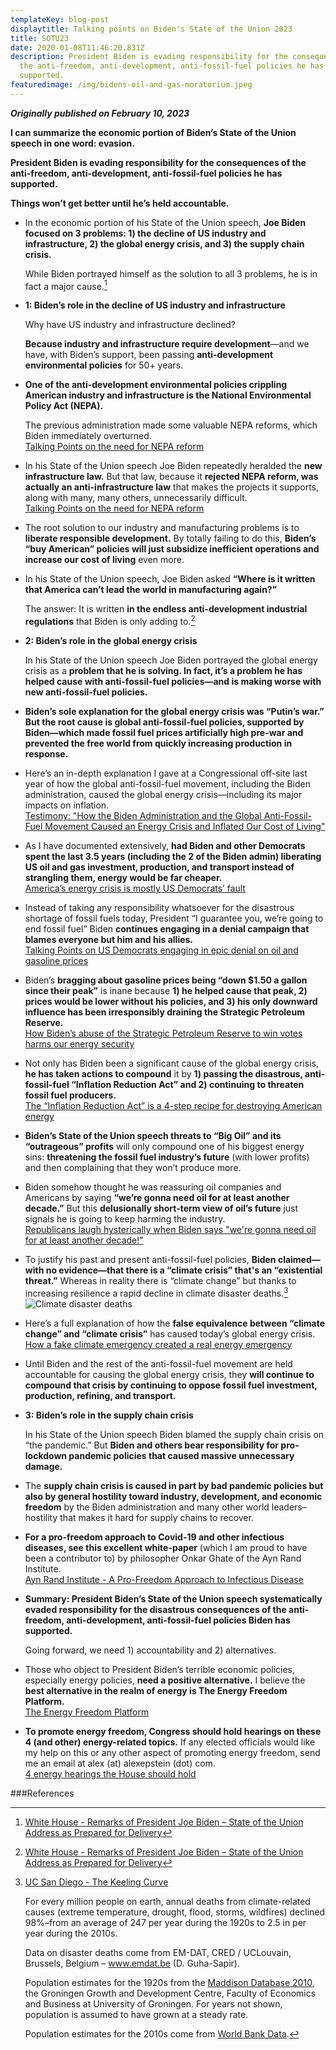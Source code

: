 ```yaml
---
templateKey: blog-post
displaytitle: Talking points on Biden's State of the Union 2023
title: SOTU23
date: 2020-01-08T11:46:20.831Z
description: President Biden is evading responsibility for the consequences of
  the anti-freedom, anti-development, anti-fossil-fuel policies he has
  supported.
featuredimage: /img/bidens-oil-and-gas-moratorium.jpeg
---
```

***Originally published on February 10, 2023***

**I can summarize the economic portion of Biden’s State of the Union speech in one word: evasion.**

**President Biden is evading responsibility for the consequences of the anti-freedom, anti-development, anti-fossil-fuel policies he has supported.**

**Things won’t get better until he’s held accountable.**

- In the economic portion of his State of the Union speech, **Joe Biden focused on 3 problems: 1) the decline of US industry and infrastructure, 2) the global energy crisis, and 3) the supply chain crisis.**

    While Biden portrayed himself as the solution to all 3 problems, he is in fact a major cause.[^1]

- **1: Biden’s role in the decline of US industry and infrastructure**

    Why have US industry and infrastructure declined?

    **Because industry and infrastructure require development**—and we have, with Biden’s support, been passing **anti-development environmental policies** for 50+ years.

- **One of the anti-development environmental policies crippling American industry and infrastructure is the National Environmental Policy Act (NEPA).**

    The previous administration made some valuable NEPA reforms, which Biden immediately overturned.\
    [Talking Points on the need for NEPA reform](https://energytalkingpoints.com/nepa/)

- In his State of the Union speech Joe Biden repeatedly heralded the **new infrastructure law.** But that law, because it **rejected NEPA reform, was actually an anti-infrastructure law** that makes the projects it supports, along with many, many others, unnecessarily difficult.\
    [Talking Points on the need for NEPA reform](https://energytalkingpoints.com/nepa/)

- The root solution to our industry and manufacturing problems is to **liberate responsible development.** By totally failing to do this, **Biden’s “buy American” policies will just subsidize inefficient operations and increase our cost of living** even more.

- In his State of the Union speech, Joe Biden asked **“Where is it written that America can’t lead the world in manufacturing again?”**

    The answer: It is written **in the endless anti-development industrial regulations** that Biden is only adding to.[^2]

- **2: Biden’s role in the global energy crisis**

    In his State of the Union speech Joe Biden portrayed the global energy crisis as a **problem that he is solving. In fact, it’s a problem he has helped cause with anti-fossil-fuel policies—and is making worse with new anti-fossil-fuel policies.**

- **Biden’s sole explanation for the global energy crisis was “Putin’s war.” But the root cause is global anti-fossil-fuel policies, supported by Biden—which made fossil fuel prices artificially high pre-war and prevented the free world from quickly increasing production in response.**

- Here’s an in-depth explanation I gave at a Congressional off-site last year of how the global anti-fossil-fuel movement, including the Biden administration, caused the global energy crisis—including its major impacts on inflation.\
    [Testimony: "How the Biden Administration and the Global Anti-Fossil-Fuel Movement Caused an Energy Crisis and Inflated Our Cost of Living"](https://energytalkingpoints.com/energy-crisis-testimony/)

- As I have documented extensively, **had Biden and other Democrats spent the last 3.5 years (including the 2 of the Biden admin) liberating US oil and gas investment, production, and transport instead of strangling them, energy would be far cheaper.**\
    [America’s energy crisis is mostly US Democrats’ fault](https://energytalkingpoints.com/dems/)

- Instead of taking any responsibility whatsoever for the disastrous shortage of fossil fuels today, President “I guarantee you, we’re going to end fossil fuel” Biden **continues engaging in a denial campaign that blames everyone but him and his allies.**\
    [Talking Points on US Democrats engaging in epic denial on oil and gasoline prices](https://energytalkingpoints.com/democrat-denial/)

- Biden’s **bragging about gasoline prices being “down $1.50 a gallon since their peak”** is inane because **1) he helped cause that peak, 2) prices would be lower without his policies, and 3) his only downward influence has been irresponsibly draining the Strategic Petroleum Reserve.**\
    [How Biden’s abuse of the Strategic Petroleum Reserve to win votes harms our energy security](https://energytalkingpoints.com/spr/)

- Not only has Biden been a significant cause of the global energy crisis, **he has taken actions to compound** it by **1) passing the disastrous, anti-fossil-fuel “Inflation Reduction Act” and 2) continuing to threaten fossil fuel producers.**\
    [The “Inflation Reduction Act” is a 4-step recipe for destroying American energy](https://energytalkingpoints.com/ira-recipe/)

- **Biden’s State of the Union speech threats to “Big Oil” and its “outrageous” profits** will only compound one of his biggest energy sins: **threatening the fossil fuel industry’s future** (with lower profits) and then complaining that they won’t produce more.

- Biden somehow thought he was reassuring oil companies and Americans by saying **“we’re gonna need oil for at least another decade.”** But this **delusionally short-term view of oil’s future** just signals he is going to keep harming the industry.\
    [Republicans laugh hysterically when Biden says "we're gonna need oil for at least another decade!"](https://twitter.com/townhallcom/status/1623150198196211712)

- To justify his past and present anti-fossil-fuel policies, **Biden claimed—with no evidence—that there is a “climate crisis” that's an “existential threat.”** Whereas in reality there is “climate change” but thanks to increasing resilience a rapid decline in climate disaster deaths.[^3]
    ![Climate disaster deaths](/img/art-03-more-fossil-fuel-use-plummeting-climate-related-disaster-deaths.png)

- Here’s a full explanation of how the **false equivalence between “climate change” and “climate crisis”** has caused today’s global energy crisis.\
    [How a fake climate emergency created a real energy emergency](https://energytalkingpoints.com/fake-emergency/)

- Until Biden and the rest of the anti-fossil-fuel movement are held accountable for causing the global energy crisis, they **will continue to compound that crisis by continuing to oppose fossil fuel investment, production, refining, and transport.**

- **3: Biden’s role in the supply chain crisis**

    In his State of the Union speech Biden blamed the supply chain crisis on “the pandemic.” But **Biden and others bear responsibility for pro-lockdown pandemic policies that caused massive unnecessary damage.**

- The **supply chain crisis is caused in part by bad pandemic policies but also by general hostility toward industry, development, and economic freedom** by the Biden administration and many other world leaders–hostility that makes it hard for supply chains to recover.

- **For a pro-freedom approach to Covid-19 and other infectious diseases, see this excellent white-paper** (which I am proud to have been a contributor to) by philosopher Onkar Ghate of the Ayn Rand Institute.\
    [Ayn Rand Institute - A Pro-Freedom Approach to Infectious Disease](https://newideal.aynrand.org/pandemic-response/)

- **Summary: President Biden’s State of the Union speech systematically evaded responsibility for the disastrous consequences of the anti-freedom, anti-development, anti-fossil-fuel policies Biden has supported.**

    Going forward, we need 1) accountability and 2) alternatives.

- Those who object to President Biden’s terrible economic policies, especially energy policies, **need a positive alternative.** I believe the **best alternative in the realm of energy is The Energy Freedom Platform.**\
    [The Energy Freedom Platform](https://energytalkingpoints.com/efp/)

- **To promote energy freedom, Congress should hold hearings on these 4 (and other) energy-related topics.** If any elected officials would like my help on this or any other aspect of promoting energy freedom, send me an email at alex (at) alexepstein (dot) com.\
    [4 energy hearings the House should hold](https://energytalkingpoints.com/hearings/)


###References

[^1]: [White House - Remarks of President Joe Biden – State of the Union Address as Prepared for Delivery](https://www.whitehouse.gov/briefing-room/speeches-remarks/2023/02/07/remarks-of-president-joe-biden-state-of-the-union-address-as-prepared-for-delivery/)

[^2]: [White House - Remarks of President Joe Biden – State of the Union Address as Prepared for Delivery](https://www.whitehouse.gov/briefing-room/speeches-remarks/2023/02/07/remarks-of-president-joe-biden-state-of-the-union-address-as-prepared-for-delivery/)

[^3]:
    [UC San Diego - The Keeling Curve](https://keelingcurve.ucsd.edu/)

    For every million people on earth, annual deaths from climate-related causes (extreme temperature, drought, flood, storms, wildfires) declined 98%–from an average of 247 per year during the 1920s to 2.5 in per year during the 2010s.

    Data on disaster deaths come from EM-DAT, CRED / UCLouvain, Brussels, Belgium – www.emdat.be (D. Guha-Sapir).

    Population estimates for the 1920s from the [Maddison Database 2010](https://www.rug.nl/ggdc/historicaldevelopment/maddison/releases/maddison-database-2010), the Groningen Growth and Development Centre, Faculty of Economics and Business at University of Groningen. For years not shown, population is assumed to have grown at a steady rate.

    Population estimates for the 2010s come from [World Bank Data](https://data.worldbank.org/indicator/SP.POP.TOTL).